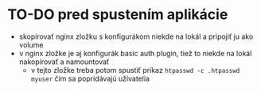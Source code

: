 TO-DO pred spustením aplikácie
==============================

- skopírovať nginx zložku s konfigurákom niekde na lokál a pripojiť ju ako volume
- v nginx zložke je aj konfigurák basic auth plugin, tiež to niekde na lokál nakopírovať a namountovať
  - v tejto zložke treba potom spustiť príkaz ```htpasswd -c .htpasswd myuser``` čim sa popridávajú užívatelia
